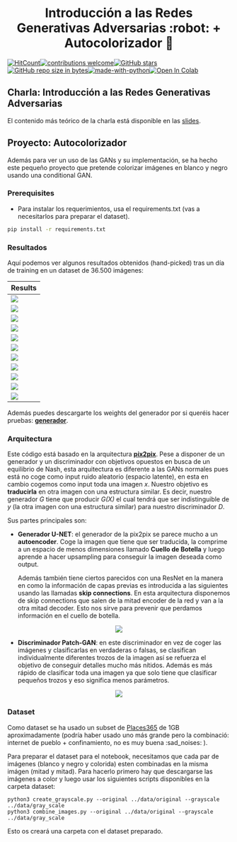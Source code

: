 <h1 align="center"> Introducción a las Redes Generativas Adversarias :robot:  + Autocolorizador 🌈 </h1>

[![HitCount](http://hits.dwyl.io/adriacabeza/GAN-workshop.svg)](http://hits.dwyl.io/adriacabeza/GAN-workshop)[![contributions welcome](https://img.shields.io/badge/contributions-welcome-brightgreen.svg?style=flat)](https://github.com/adriacabeza/GAN-Workshop)[![GitHub stars](https://img.shields.io/github/stars/adriacabeza/GAN-Workshop.svg)](https://GitHub.com/adriacabeza/GAN-Workshop/stargazers/)[![GitHub repo size in bytes](https://img.shields.io/github/repo-size/adriacabeza/GAN-Workshop.svg)](https://github.com/adriacabeza/GAN-Workshop)[![made-with-python](https://img.shields.io/badge/Made%20with-Python-1f425f.svg)](https://www.python.org/)[![Open In Colab](https://colab.research.google.com/assets/colab-badge.svg)](https://colab.research.google.com/github/adriacabeza/GAN-Workshop/)


## Charla: Introducción a las Redes Generativas Adversarias
El contenido más teórico de la charla está disponible en las [slides](slides/slides.pdf).

## Proyecto: Autocolorizador

Además para ver un uso de las GANs y su implementación, se ha hecho este pequeño proyecto que pretende colorizar imágenes en blanco y negro usando una conditional GAN. 

### Prerequisites
- Para instalar los requerimientos, usa el requirements.txt (vas a necesitarlos para preparar el dataset).
```bash
pip install -r requirements.txt
```

### Resultados
Aquí podemos ver algunos resultados obtenidos (hand-picked) tras un día de training en un dataset de 36.500 imágenes: 

| Results |
|--------|
|   ![](docs/output11.png)   |
|   ![](docs/output1.png)    |
|   ![](docs/output2.png)    |
|   ![](docs/output3.png)    |
|   ![](docs/output5.png)    |
|   ![](docs/output6.png)    |
|   ![](docs/output4.png)    |
|   ![](docs/output7.png)    |
|   ![](docs/output8.png)    |
|   ![](docs/output9.png)    |
|   ![](docs/output.png)   |

Además puedes descargarte los weights del generador por si queréis hacer pruebas: **[generador](./weights/generator.h5)**.


### Arquitectura
Este código está basado en la arquitectura [**pix2pix**](https://arxiv.org/abs/1611.07004). Pese a disponer de un generador y un discriminador con objetivos opuestos en busca de un equilibrio de Nash, esta arquitectura es diferente a las GANs normales pues está no coge como input ruido aleatorio (espacio latente),  en esta en cambio cogemos como input toda una imagen *x*. Nuestro objetivo es **traducirla** en otra imagen con una estructura similar. Es decir, nuestro generador *G* tiene que producir *G(X)* el cual tendrá que ser indistinguible de *y* (la otra imagen con una estructura similar) para nuestro discriminador *D*.


Sus partes principales son:

- **Generador U-NET**: el generador de la pix2pix se parece mucho a un **autoencoder**. Coge la imagen que tiene que ser traducida, la comprime a un espacio de menos dimensiones llamado **Cuello de Botella** y luego aprende a hacer upsampling para conseguir la imagen deseada como output. 

  Además también tiene ciertos parecidos con una ResNet en la manera en como la información de capas previas es introducida a las siguientes usando las llamadas **skip connections**. En esta arquitectura disponemos de skip connections que salen de la mitad encoder de la red y van a la otra mitad decoder. Esto nos sirve para prevenir que perdamos información en el cuello de botella.

<p align="center">
  <img src="docs/U-net.png">
</p>

- **Discriminador Patch-GAN**: en este discriminador en vez de coger las imágenes y clasificarlas en verdaderas o falsas, se clasifican individualmente diferentes trozos de la imagen así se refuerza el objetivo de conseguir detalles mucho más nítidos. Además es más rápido de clasificar toda una imagen ya que solo tiene que clasificar pequeños trozos y eso significa menos parámetros.

<p align="center">
  <img src="docs/patch_gan.png">
</p>



### Dataset
Como dataset se ha usado un subset de [Places365](http://places2.csail.mit.edu/download.html) de 1GB aproximadamente (podría haber usado uno más grande pero la combinació: internet de pueblo + confinamiento, no es muy buena :sad_noises: ).

Para preparar el dataset para el notebook, necesitamos que cada par de imágenes (blanco y negro y colorida) esten combinadas en la misma imágen (mitad y mitad). Para hacerlo primero hay que descargarse las imágenes a color y luego usar los siguientes scripts disponibles en la carpeta dataset:
```
python3 create_grayscale.py --original ../data/original --grayscale ../data/gray_scale
python3 combine_images.py --original ../data/original --grayscale ../data/gray_scale
```

Esto os creará una carpeta con el dataset preparado.







